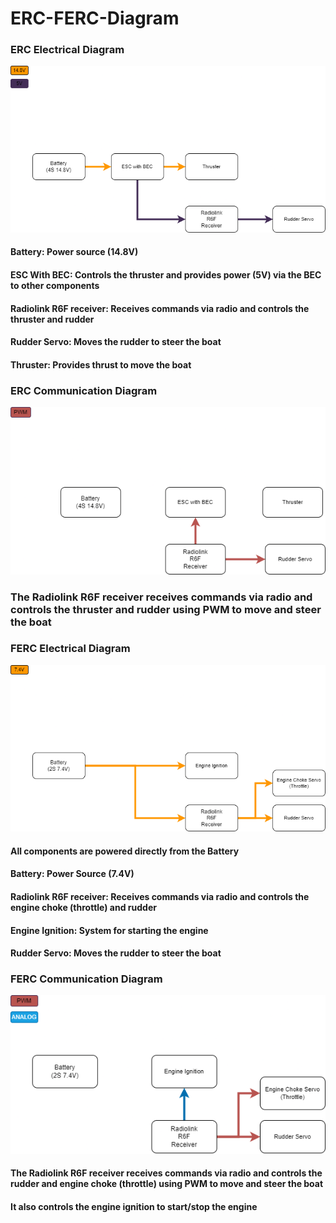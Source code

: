# ERC-FERC-Diagram

### ERC Electrical Diagram

![](assets/20241123_074616_Electrical.drawio_1.png)

#### Battery: Power source (14.8V)
#### ESC With BEC: Controls the thruster and provides power (5V) via the BEC to other components
#### Radiolink R6F receiver: Receives commands via radio and controls the thruster and rudder
#### Rudder Servo: Moves the rudder to steer the boat
#### Thruster: Provides thrust to move the boat

### ERC Communication Diagram

![](assets/20241123_074754_Communcation.drawio.png)
### The Radiolink R6F receiver receives commands via radio and controls the thruster and rudder using PWM to move and steer the boat

### FERC Electrical Diagram

![](assets/20241123_075159_FERC_Electrical.drawio.png)
#### All components are powered directly from the Battery
#### Battery: Power Source (7.4V)
#### Radiolink R6F receiver: Receives commands via radio and controls the engine choke (throttle) and rudder
#### Engine Ignition: System for starting the engine
#### Rudder Servo: Moves the rudder to steer the boat
### FERC Communication Diagram


![](assets/20241123_075708_Communication_FERC.drawio.png)
#### The Radiolink R6F receiver receives commands via radio and controls the rudder and engine choke (throttle) using PWM to move and steer the boat
#### It also controls the engine ignition to start/stop the engine
